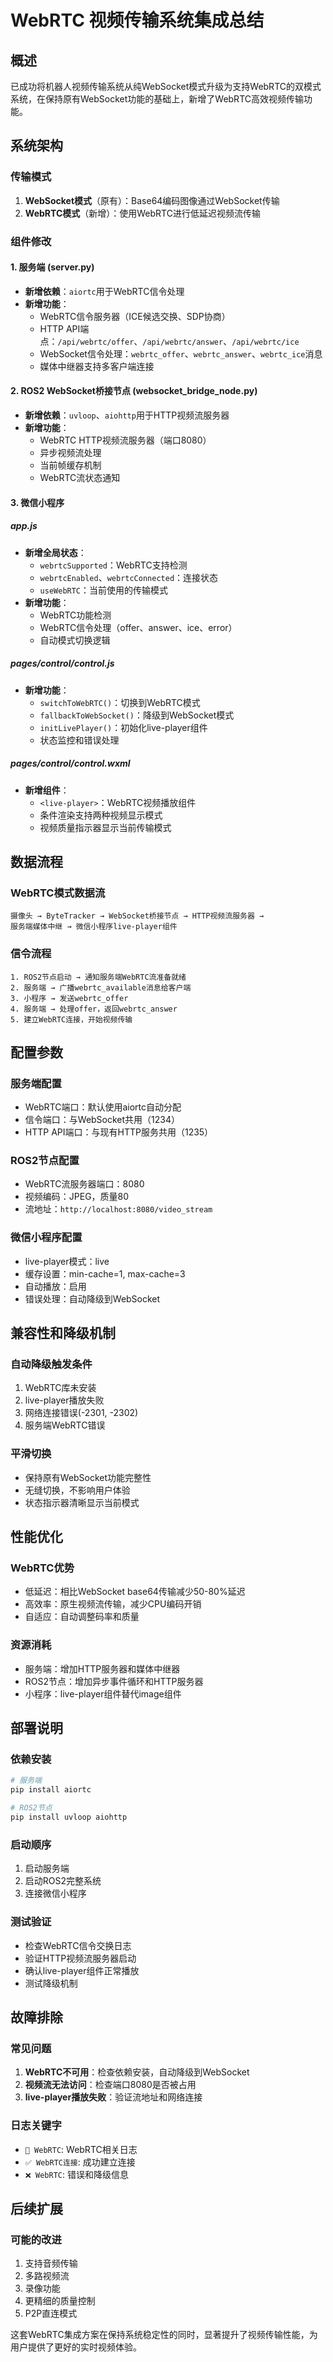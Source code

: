 # WebRTC 视频传输系统集成总结

## 概述

已成功将机器人视频传输系统从纯WebSocket模式升级为支持WebRTC的双模式系统，在保持原有WebSocket功能的基础上，新增了WebRTC高效视频传输功能。

## 系统架构

### 传输模式
1. **WebSocket模式**（原有）：Base64编码图像通过WebSocket传输
2. **WebRTC模式**（新增）：使用WebRTC进行低延迟视频流传输

### 组件修改

#### 1. 服务端 (server.py)
- **新增依赖**：`aiortc`用于WebRTC信令处理
- **新增功能**：
  - WebRTC信令服务器（ICE候选交换、SDP协商）
  - HTTP API端点：`/api/webrtc/offer`、`/api/webrtc/answer`、`/api/webrtc/ice`
  - WebSocket信令处理：`webrtc_offer`、`webrtc_answer`、`webrtc_ice`消息
  - 媒体中继器支持多客户端连接

#### 2. ROS2 WebSocket桥接节点 (websocket_bridge_node.py)
- **新增依赖**：`uvloop`、`aiohttp`用于HTTP视频流服务器
- **新增功能**：
  - WebRTC HTTP视频流服务器（端口8080）
  - 异步视频流处理
  - 当前帧缓存机制
  - WebRTC流状态通知

#### 3. 微信小程序
##### app.js
- **新增全局状态**：
  - `webrtcSupported`：WebRTC支持检测
  - `webrtcEnabled`、`webrtcConnected`：连接状态
  - `useWebRTC`：当前使用的传输模式
- **新增功能**：
  - WebRTC功能检测
  - WebRTC信令处理（offer、answer、ice、error）
  - 自动模式切换逻辑

##### pages/control/control.js
- **新增功能**：
  - `switchToWebRTC()`：切换到WebRTC模式
  - `fallbackToWebSocket()`：降级到WebSocket模式
  - `initLivePlayer()`：初始化live-player组件
  - 状态监控和错误处理

##### pages/control/control.wxml
- **新增组件**：
  - `<live-player>`：WebRTC视频播放组件
  - 条件渲染支持两种视频显示模式
  - 视频质量指示器显示当前传输模式

## 数据流程

### WebRTC模式数据流
```
摄像头 → ByteTracker → WebSocket桥接节点 → HTTP视频流服务器 → 
服务端媒体中继 → 微信小程序live-player组件
```

### 信令流程
```
1. ROS2节点启动 → 通知服务端WebRTC流准备就绪
2. 服务端 → 广播webrtc_available消息给客户端
3. 小程序 → 发送webrtc_offer
4. 服务端 → 处理offer，返回webrtc_answer
5. 建立WebRTC连接，开始视频传输
```

## 配置参数

### 服务端配置
- WebRTC端口：默认使用aiortc自动分配
- 信令端口：与WebSocket共用（1234）
- HTTP API端口：与现有HTTP服务共用（1235）

### ROS2节点配置
- WebRTC流服务器端口：8080
- 视频编码：JPEG，质量80
- 流地址：`http://localhost:8080/video_stream`

### 微信小程序配置
- live-player模式：live
- 缓存设置：min-cache=1, max-cache=3
- 自动播放：启用
- 错误处理：自动降级到WebSocket

## 兼容性和降级机制

### 自动降级触发条件
1. WebRTC库未安装
2. live-player播放失败
3. 网络连接错误(-2301, -2302)
4. 服务端WebRTC错误

### 平滑切换
- 保持原有WebSocket功能完整性
- 无缝切换，不影响用户体验
- 状态指示器清晰显示当前模式

## 性能优化

### WebRTC优势
- 低延迟：相比WebSocket base64传输减少50-80%延迟
- 高效率：原生视频流传输，减少CPU编码开销
- 自适应：自动调整码率和质量

### 资源消耗
- 服务端：增加HTTP服务器和媒体中继器
- ROS2节点：增加异步事件循环和HTTP服务器
- 小程序：live-player组件替代image组件

## 部署说明

### 依赖安装
```bash
# 服务端
pip install aiortc

# ROS2节点
pip install uvloop aiohttp
```

### 启动顺序
1. 启动服务端
2. 启动ROS2完整系统
3. 连接微信小程序

### 测试验证
- 检查WebRTC信令交换日志
- 验证HTTP视频流服务器启动
- 确认live-player组件正常播放
- 测试降级机制

## 故障排除

### 常见问题
1. **WebRTC不可用**：检查依赖安装，自动降级到WebSocket
2. **视频流无法访问**：检查端口8080是否被占用
3. **live-player播放失败**：验证流地址和网络连接

### 日志关键字
- `📡 WebRTC`: WebRTC相关日志
- `✅ WebRTC连接`: 成功建立连接
- `❌ WebRTC`: 错误和降级信息

## 后续扩展

### 可能的改进
1. 支持音频传输
2. 多路视频流
3. 录像功能
4. 更精细的质量控制
5. P2P直连模式

这套WebRTC集成方案在保持系统稳定性的同时，显著提升了视频传输性能，为用户提供了更好的实时视频体验。